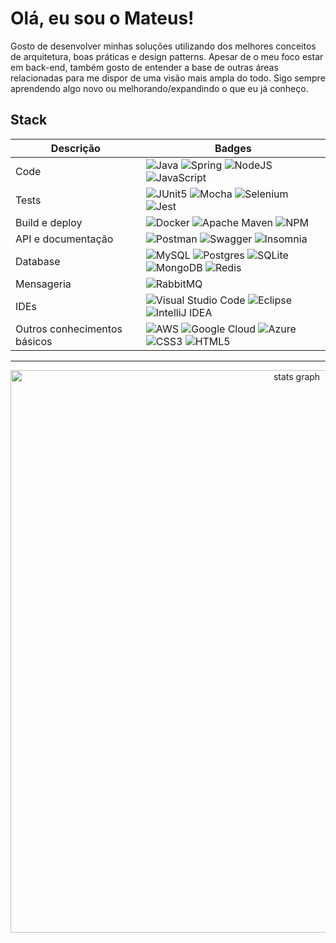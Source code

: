# Olá, eu sou o Mateus!

Gosto de desenvolver minhas soluções utilizando dos melhores conceitos de arquitetura, boas práticas e design patterns. Apesar de o meu foco estar em back-end, também gosto de entender a base de outras áreas relacionadas para me dispor de uma visão mais ampla do todo. Sigo sempre aprendendo algo novo ou melhorando/expandindo o que eu já conheço.

 
## Stack


| Descrição | Badges |
| ----------- | ------ |
| Code        | ![Java](https://img.shields.io/badge/java-%23ED8B00.svg?style=for-the-badge&logo=openjdk&logoColor=white) ![Spring](https://img.shields.io/badge/spring-%236DB33F.svg?style=for-the-badge&logo=spring&logoColor=white)  ![NodeJS](https://img.shields.io/badge/node.js-6DA55F?style=for-the-badge&logo=node.js&logoColor=white) ![JavaScript](https://img.shields.io/badge/javascript-%23323330.svg?style=for-the-badge&logo=javascript&logoColor=%23F7DF1E)
| Tests       | ![JUnit5](https://img.shields.io/badge/Junit5-25A162?style=for-the-badge&logo=junit5&logoColor=white)   ![Mocha](https://img.shields.io/badge/-mocha-%238D6748?style=for-the-badge&logo=mocha&logoColor=white) ![Selenium](https://img.shields.io/badge/-selenium-%43B02A?style=for-the-badge&logo=selenium&logoColor=white) ![Jest](https://img.shields.io/badge/-jest-%23C21325?style=for-the-badge&logo=jest&logoColor=white)
| Build e deploy | ![Docker](https://img.shields.io/badge/docker-%230db7ed.svg?style=for-the-badge&logo=docker&logoColor=white) ![Apache Maven](https://img.shields.io/badge/Apache%20Maven-C71A36?style=for-the-badge&logo=Apache%20Maven&logoColor=white) ![NPM](https://img.shields.io/badge/NPM-%23CB3837.svg?style=for-the-badge&logo=npm&logoColor=white) 
| API e documentação | ![Postman](https://img.shields.io/badge/Postman-FF6C37?style=for-the-badge&logo=postman&logoColor=white) ![Swagger](https://img.shields.io/badge/-Swagger-%23Clojure?style=for-the-badge&logo=swagger&logoColor=white)  ![Insomnia](https://img.shields.io/badge/Insomnia-black?style=for-the-badge&logo=insomnia&logoColor=5849BE)
| Database | ![MySQL](https://img.shields.io/badge/mysql-4479A1.svg?style=for-the-badge&logo=mysql&logoColor=white) ![Postgres](https://img.shields.io/badge/postgres-%23316192.svg?style=for-the-badge&logo=postgresql&logoColor=white) ![SQLite](https://img.shields.io/badge/sqlite-%2307405e.svg?style=for-the-badge&logo=sqlite&logoColor=white) ![MongoDB](https://img.shields.io/badge/MongoDB-%234ea94b.svg?style=for-the-badge&logo=mongodb&logoColor=white) ![Redis](https://img.shields.io/badge/redis-%23DD0031.svg?style=for-the-badge&logo=redis&logoColor=white)
| Mensageria | ![RabbitMQ](https://img.shields.io/badge/Rabbitmq-FF6600?style=for-the-badge&logo=rabbitmq&logoColor=white)
| IDEs | ![Visual Studio Code](https://img.shields.io/badge/Visual%20Studio%20Code-0078d7.svg?style=for-the-badge&logo=visual-studio-code&logoColor=white) ![Eclipse](https://img.shields.io/badge/Eclipse-FE7A16.svg?style=for-the-badge&logo=Eclipse&logoColor=white) ![IntelliJ IDEA](https://img.shields.io/badge/IntelliJIDEA-000000.svg?style=for-the-badge&logo=intellij-idea&logoColor=white)
| Outros conhecimentos básicos | ![AWS](https://img.shields.io/badge/Amazon_AWS-FF9900?style=for-the-badge&logo=amazonaws&logoColor=white) ![Google Cloud](https://img.shields.io/badge/GoogleCloud-%234285F4.svg?style=for-the-badge&logo=google-cloud&logoColor=white) ![Azure](https://img.shields.io/badge/azure-%230072C6.svg?style=for-the-badge&logo=microsoftazure&logoColor=white) ![CSS3](https://img.shields.io/badge/css3-%231572B6.svg?style=for-the-badge&logo=css3&logoColor=white) ![HTML5](https://img.shields.io/badge/html5-%23E34F26.svg?style=for-the-badge&logo=html5&logoColor=white&color=red)


---
<div align="center">
  <img src="http://github-profile-summary-cards.vercel.app/api/cards/profile-details?username=mtpontes&theme=github_dark" width=900  alt="stats graph"/>
</div>
